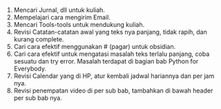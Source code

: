 1. Mencari Jurnal, dll untuk kuliah.
2. Mempelajari cara mengirim Email.
3. Mencari Tools-tools untuk mendukung kuliah.
4. Revisi Catatan-catatan awal yang teks nya panjang, tidak rapih, dan kurang complete.
5. Cari cara efektif menggunakan # (pagar) untuk obsidian.
6. Cari cara efektif untuk mengatasi masalah teks terlalu panjang, coba sesuatu dan try error. Masalah terdapat di bagian bab Python for Everybody.
7. Revisi Calendar yang di HP, atur kembali jadwal hariannya dan per jam nya.
8. Revisi penempatan video di per sub bab, tambahkan di bawah header per sub bab nya.